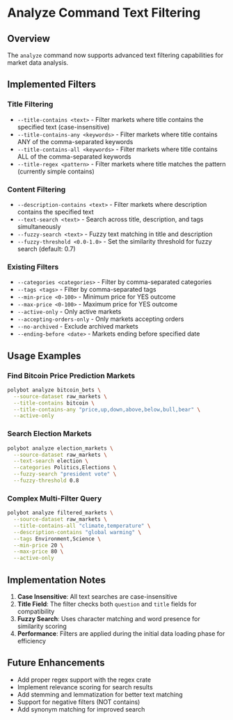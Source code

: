 # Analyze Command Text Filtering

## Overview
The `analyze` command now supports advanced text filtering capabilities for market data analysis.

## Implemented Filters

### Title Filtering
- `--title-contains <text>` - Filter markets where title contains the specified text (case-insensitive)
- `--title-contains-any <keywords>` - Filter markets where title contains ANY of the comma-separated keywords
- `--title-contains-all <keywords>` - Filter markets where title contains ALL of the comma-separated keywords
- `--title-regex <pattern>` - Filter markets where title matches the pattern (currently simple contains)

### Content Filtering
- `--description-contains <text>` - Filter markets where description contains the specified text
- `--text-search <text>` - Search across title, description, and tags simultaneously
- `--fuzzy-search <text>` - Fuzzy text matching in title and description
- `--fuzzy-threshold <0.0-1.0>` - Set the similarity threshold for fuzzy search (default: 0.7)

### Existing Filters
- `--categories <categories>` - Filter by comma-separated categories
- `--tags <tags>` - Filter by comma-separated tags
- `--min-price <0-100>` - Minimum price for YES outcome
- `--max-price <0-100>` - Maximum price for YES outcome
- `--active-only` - Only active markets
- `--accepting-orders-only` - Only markets accepting orders
- `--no-archived` - Exclude archived markets
- `--ending-before <date>` - Markets ending before specified date

## Usage Examples

### Find Bitcoin Price Prediction Markets
```bash
polybot analyze bitcoin_bets \
  --source-dataset raw_markets \
  --title-contains bitcoin \
  --title-contains-any "price,up,down,above,below,bull,bear" \
  --active-only
```

### Search Election Markets
```bash
polybot analyze election_markets \
  --source-dataset raw_markets \
  --text-search election \
  --categories Politics,Elections \
  --fuzzy-search "president vote" \
  --fuzzy-threshold 0.8
```

### Complex Multi-Filter Query
```bash
polybot analyze filtered_markets \
  --source-dataset raw_markets \
  --title-contains-all "climate,temperature" \
  --description-contains "global warming" \
  --tags Environment,Science \
  --min-price 20 \
  --max-price 80 \
  --active-only
```

## Implementation Notes

1. **Case Insensitive**: All text searches are case-insensitive
2. **Title Field**: The filter checks both `question` and `title` fields for compatibility
3. **Fuzzy Search**: Uses character matching and word presence for similarity scoring
4. **Performance**: Filters are applied during the initial data loading phase for efficiency

## Future Enhancements

- Add proper regex support with the regex crate
- Implement relevance scoring for search results
- Add stemming and lemmatization for better text matching
- Support for negative filters (NOT contains)
- Add synonym matching for improved search 